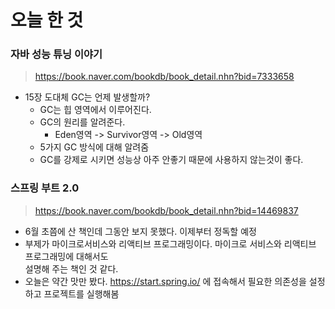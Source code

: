 # 오늘 한 것
### 자바 성능 튜닝 이야기
> https://book.naver.com/bookdb/book_detail.nhn?bid=7333658

- 15장 도대체 GC는 언제 발생할까?
    - GC는 힙 영역에서 이루어진다.
    - GC의 원리를 알려준다.
        - Eden영역 -> Survivor영역 -> Old영역
    - 5가지 GC 방식에 대해 알려줌 
    - GC를 강제로 시키면 성능상 아주 안좋기 때문에 사용하지 않는것이 좋다.

### 스프링 부트 2.0 
> https://book.naver.com/bookdb/book_detail.nhn?bid=14469837

- 6월 초쯤에 산 책인데 그동안 보지 못했다. 이제부터 정독할 예정
- 부제가 마이크로서비스와 리액티브 프로그래밍이다. 마이크로 서비스와 리액티브 프로그래밍에 대해서도<br> 설명해 주는 책인 것 같다.
- 오늘은 약간 맛만 봤다. https://start.spring.io/ 에 접속해서 필요한 의존성을 설정하고 프로젝트를 실행해봄
